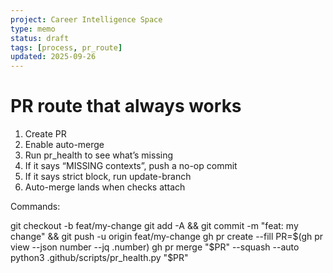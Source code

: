 ```yaml
---
project: Career Intelligence Space
type: memo
status: draft
tags: [process, pr_route]
updated: 2025-09-26
---
```


# PR route that always works

1) Create PR
2) Enable auto-merge
3) Run pr_health to see what’s missing
4) If it says “MISSING contexts”, push a no-op commit
5) If it says strict block, run update-branch
6) Auto-merge lands when checks attach

Commands:

git checkout -b feat/my-change
git add -A && git commit -m "feat: my change" && git push -u origin feat/my-change
gh pr create --fill
PR=$(gh pr view --json number --jq .number)
gh pr merge "$PR" --squash --auto
python3 .github/scripts/pr_health.py "$PR"
